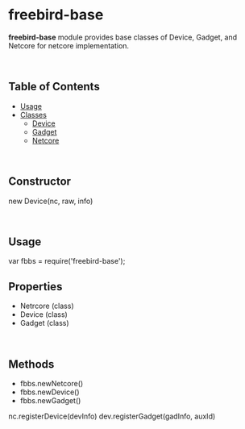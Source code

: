 freebird-base
===============

**freebird-base** module provides base classes of Device, Gadget, and Netcore for netcore implementation.  

<br />

## Table of Contents  

* [Usage](#Usage)  
* [Classes](#Classes)  
    * [Device](#Device)  
    * [Gadget](#Gadget)  
    * [Netcore](#Netcore)  

<br />

<a name="Constructor"></a>
## Constructor  

new Device(nc, raw, info)

<br />

<a name="Usage"></a>
## Usage  

var fbbs = require('freebird-base');

<a name="Properties"></a>
## Properties  

* Netrcore  (class)
* Device    (class)
* Gadget    (class)

<br />

<a name="Methods"></a>
## Methods  

* fbbs.newNetcore()
* fbbs.newDevice()
* fbbs.newGadget()

nc.registerDevice(devInfo)
dev.registerGadget(gadInfo, auxId)
